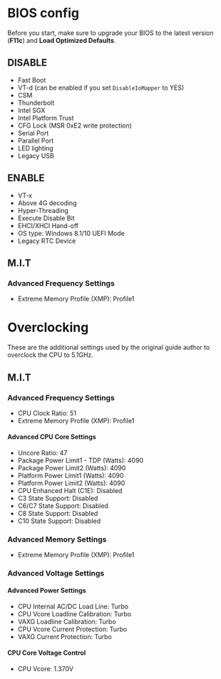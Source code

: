 # BIOS config

Before you start, make sure to upgrade your BIOS to the latest version (**F11c**) and **Load Optimized Defaults**.

## DISABLE

- Fast Boot
- VT-d (can be enabled if you set `DisableIoMapper` to YES)
- CSM
- Thunderbolt
- Intel SGX
- Intel Platform Trust
- CFG Lock (MSR 0xE2 write protection)
- Serial Port
- Parallel Port
- LED lighting
- Legacy USB

## ENABLE

- VT-x
- Above 4G decoding
- Hyper-Threading
- Execute Disable Bit
- EHCI/XHCI Hand-off
- OS type: Windows 8.1/10 UEFI Mode
- Legacy RTC Device

## M.I.T

### Advanced Frequency Settings

* Extreme Memory Profile (XMP): Profile1

# Overclocking

These are the additional settings used by the original guide author to overclock the CPU to 5.1GHz.

## M.I.T

### Advanced Frequency Settings

* CPU Clock Ratio: 51
* Extreme Memory Profile (XMP): Profile1

#### Advanced CPU Core Settings
* Uncore Ratio: 47
* Package Power Limit1 - TDP (Watts): 4090
* Package Power Limit2 (Watts): 4090
* Platform Power Limit1 (Watts): 4090
* Platform Power Limit2 (Watts): 4090
* CPU Enhanced Halt (C1E): Disabled
* C3 State Support: Disabled
* C6/C7 State Support: Disabled
* C8 State Support: Disabled
* C10 State Support: Disabled

### Advanced Memory Settings
  * Extreme Memory Profile (XMP): Profile1

### Advanced Voltage Settings

#### Advanced Power Settings
* CPU Internal AC/DC Load Line: Turbo
* CPU Vcore Loadline Calibration: Turbo
* VAXG Loadline Calibration: Turbo
* CPU Vcore Current Protection: Turbo
* VAXG Current Protection: Turbo

#### CPU Core Voltage Control
* CPU Vcore: 1.370V
